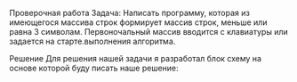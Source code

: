 Проверочная работа
Задача: Написать программу, которая из имеющегося массива строк формирует массив строк, меньше или равна 3 символам. Первоночальный массив вводится с клавиатуры или задается на старте.выполнения алгоритма.

Решение
Для решения нашей задачи я разработал блок схему на основе которой буду писать наше решение:
